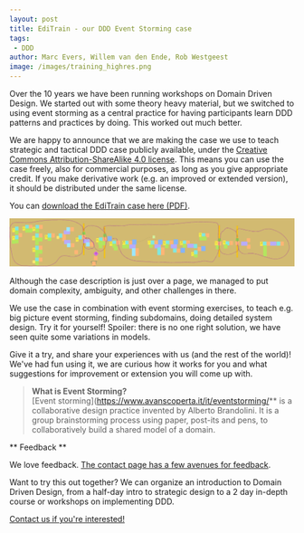 ```yaml
---
layout: post
title: EdiTrain - our DDD Event Storming case
tags:
 - DDD
author: Marc Evers, Willem van den Ende, Rob Westgeest
image: /images/training_highres.png
---
```


Over the 10 years we have been running workshops on Domain Driven Design. We started out with some theory heavy material, but we switched to using event storming as a central practice for having participants learn DDD patterns and practices by doing. This worked out much better.

We are happy to announce that we are making the case we use to teach strategic and tactical DDD case publicly available, under the [Creative Commons Attribution-ShareAlike 4.0 license](https://creativecommons.org/licenses/by-sa/4.0/). This means you can use the case freely, also for commercial purposes, as long as you give appropriate credit. If you make derivative work (e.g. an improved or extended version), it should be distributed under the same license.

You can [download the EdiTrain case here (PDF)](/attachments/editrain-20250602.pdf).

![zoomed out picture of an event storming result in Miro](/attachments/blogposts/2025/eventstorm-in-miro.png)

Although the case description is just over a page, we managed to put domain complexity, ambiguity, and other challenges in there.

We use the case in combination with event storming exercises, to teach e.g. big picture event storming, finding subdomains, doing detailed system design. Try it for yourself! Spoiler: there is no one right solution, we have seen quite some variations in models.

Give it a try, and share your experiences with us (and the rest of the world)! We've had fun using it, we are curious how it works for you and what suggestions for improvement or extension you will come up with.

> **What is Event Storming?**  
> [Event storming](https://www.avanscoperta.it/it/eventstorming/** is a collaborative design practice invented by Alberto Brandolini. It is a group brainstorming process using paper, post-its and pens, to collaboratively build a shared model of a domain.

** Feedback **

We love feedback. [The contact page has a few avenues for feedback](/#contact).

<aside>
  <p>
Want to try this out together? We can organize an introduction to Domain Driven Design, from a half-day intro to strategic design to a 2 day in-depth course or workshops on implementing DDD.
  </p>
  <p><div>
    <a href="/contact">Contact us if you're interested!</a>
  </div></p>
</aside>


